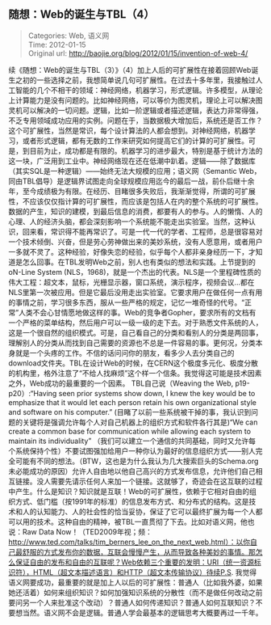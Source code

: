 随想：Web的诞生与TBL（4）
---
    
> Categories: Web, 语义网  
> Time: 2012-01-15  
> Original url: <http://baojie.org/blog/2012/01/15/invention-of-web-4/>
    
续《随想：Web的诞生与TBL（3）》（4）加上人后的可扩展性在接着回顾Web诞生之初的一些选择之前，我想简单说几句可扩展性。在过去十多年里，我接触过人工智能的几个不相干的领域：神经网络，机器学习，形式逻辑。许多模型，从理论上计算能力是没有问题的。比如神经网络，可以等价为图灵机，理论上可以解决图灵机可以解决的一切问题。逻辑，比如一阶逻辑或者描述逻辑，表达力非常得强，不乏专用领域成功应用的实例。问题在于，当数据极大增加后，系统还是否工作？这个可扩展性，当然是常识，每个设计算法的人都会想到。对神经网络，机器学习，或者形式逻辑，都有无数的工作来研究如何提高它们的计算的可扩展性。可是，到目前为止，成功都是有限的。机器学习的进步最大，特别是基于统计方法的这一块，广泛用到工业中。神经网络现在还在低潮中趴着。逻辑——除了数据库（其实SQL是一种逻辑）——始终无法大规模的应用；语义网（Semantic Web，同由TBL倡导）是逻辑界试图走向全球规模应用迄今的最后一战，前仆后继十余年，至今成绩极为有限。在经历、目睹很多失败后，我渐渐觉得，所谓的可扩展性，不应该仅仅指计算的可扩展性，而应该是包括人在内的整个系统的可扩展性。数据的产生，知识的建模，到最后信息的消费，都要有人的参与。人的懒惰、人的心理、人的经济头脑，都会深刻影响一个系统能不能走出实验室。当然，这种认识，回来看，常识得不能再常识了。可是一代一代的学者、工程师，总是很容易对一个技术倾倒、兴奋，但是劳心劳神做出来的美妙系统，没有人愿意用，或者用户一多就不灵了。这种经验，好像失恋的经验，似乎每个人都非亲身经历一下，才知道是怎么回事。在TBL发明Web之前，别人也有类似的想法和实践。上节提到的oN-Line System (NLS，1968)，就是一个杰出的代表。NLS是一个里程碑性质的伟大工程：超文本，鼠标，光栅显示器，窗口系统，演示程序，视频会议…都在NLS里第一次被应用。但是它最后没用走出实验室。它要求用户在做任何一点有用的事情之前，学习很多东西，服从一些严格的规定，记忆一堆奇怪的代号。“正常”人类不会心甘情愿地做这样的事。Web的竞争者Gopher，要求所有的文档有一个严格的菜单结构，然后用户可以一级一级的走下去。对于熟悉文件系统的人，这是一个很自然的组织模式。可是，自己看自己的分类和看别人的分类是两回事，理解别人的分类从而找到自己需要的资源也不总是一件容易的事。更何况，分类本身就是一个头疼的工作。不信的话问问你的朋友，看多少人去分类自己的download文件夹。TBL在设计Web的时候，在CERN这个极度多元化、极度分散的机构里，格外注意了“不给人找麻烦”这个样一个信条。我觉得这可能是技术因素之外，Web成功的最重要的一个因素。     TBL自己说（Weaving the Web, p19-p20）:“Having seen prior systems show down, I knew the key would be to emphasize that it would let each person retain his own organizational style and software on his computer.” (目睹了以前一些系统被干掉的事，我认识到问题的关键将是强调允许每个人对自己机器上的组织方式和软件各行其是)“We can create a common base for communication while allowing each system to maintain its individuality” （我们可以建立一个通信的共同基础，同时又允许每个系统保持个性）不要试图强加给用户一种你认为最好的信息组织方式——别人完全可能有不同的想法。（BTW，这也是为什么我认为几大搜索巨头的Schema.org未必能成功的原因）允许人自由地以他自己高兴的方式发布信息，允许他们自己相互链接。没人需要先请示任何人来加一个链接。这就够了，奇迹会在这互联的过程中产生。什么是知识？知识就是互联！Web的可扩展性，依赖于它相对自由的组织方式、低门槛（按1991年的标准）的信息发布方式、和分布式的结构。这是技术和人的认知能力、人的社会性的恰当妥协，保证了它可以最终扩展为每一个人都可以用的技术。这种自由的精神，被TBL一直贯彻了下去。比如对语义网，他也说：Raw Data Now！（TED2009年视；频：http://www.ted.com/talks/tim_berners_lee_on_the_next_web.html）：以你自己最舒服的方式发布你的数据，互联会慢慢产生，从而导致各种美妙的事情。那怎么保证自由的发布和自由的互联呢？Web依赖三个重要的发明：URI（统一资源标识符），HTML（超文本描述语言）和HTTP（超文本传输协议）待续P.S. 我觉得语义网要成功，最重要的就是加上人以后的可扩展性：普通人（比如我外婆，如果她还活着）如何来组织知识？如何加强知识系统的分散性（而不是做任何改动之前要问另一个人来批准这个改动）？普通人如何传递知识？普通人如何互联知识？不要想当然。语义网不会是逻辑。普通人学会最基本的逻辑思考大概要再过一千年。     
    